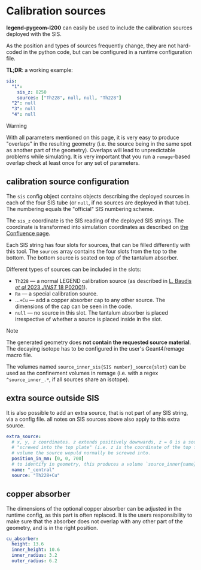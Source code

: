# Calibration sources

**legend-pygeom-l200** can easily be used to include the calibration sources
deployed with the SIS.

As the position and types of sources frequently change, they are not hard-coded
in the python code, but can be configured in a runtime configuration file.

**TL;DR**: a working example:

```yaml
sis:
  "1":
    sis_z: 8250
    sources: ["Th228", null, null, "Th228"]
  "2": null
  "3": null
  "4": null
```

> [!WARNING]
>
> With all parameters mentioned on this page, it is very easy to produce
> "overlaps" in the resulting geometry (i.e. the source being in the same spot
> as another part of the geometry). Overlaps will lead to unpredictable problems
> while simulating. It is very important that you run a `remage`-based overlap
> check at least once for any set of parameters.

## calibration source configuration

The `sis` config object contains objects describing the deployed sources in each
of the four SIS tube (or `null`, if no sources are deployed in that tube). The
numbering equals the "official" SIS numbering scheme.

The `sis_z` coordinate is the SIS reading of the deployed SIS strings. The
coordinate is transformed into simulation coordinates as described on [the
Confluence page][confluence-coord].

Each SIS string has four slots for sources, that can be filled differently with
this tool. The `sources` array contains the four slots from the top to the
bottom. The bottom source is seated on top of the tantalum absorber.

Different types of sources can be included in the slots:

- `Th228` — a normal LEGEND calibration source (as described in [L. Baudis _et
  al_ 2023 _JINST_ 18 P02001][citation-source]).
- `Ra` — a special calibration source.
- ...`+Cu` — add a copper absorber cap to any other source. The dimensions of
  the cap can be seen in the code.
- `null` — no source in this slot. The tantalum absorber is placed irrespective
  of whether a source is placed inside in the slot.

> [!NOTE]
>
> The generated geometry does **not contain the requested source material**. The
> decaying isotope has to be configured in the user's Geant4/remage macro file.
>
> The volumes named `source_inner_sis{SIS number}_source{slot}` can be used as
> the confinement volumes in remage (i.e. with a regex `^source_inner_.*`, if
> all sources share an isotope).

## extra source outside SIS

It is also possible to add an extra source, that is not part of any SIS string,
via a config file. all notes on SIS sources above also apply to this extra
source.

```yaml
extra_source:
  # x, y, z coordinates. z extends positively downwards, z = 0 is a source
  # "screwed into the top plate" (i.e. z is the coordinate of the top face of the
  # volume the source wopuld normally be screwed into.
  position_in_mm: [0, 0, 700]
  # to identify in geometry, this produces a volume `source_inner{name}`
  name: "_central"
  source: "Th228+Cu"
```

## copper absorber

The dimensions of the optional copper absorber can be adjusted in the runtime
config, as this part is often replaced. It is the users responsibility to make
sure that the absorber does not overlap with any other part of the geometry, and
is in the right position.

```yaml
cu_absorber:
  height: 13.6
  inner_height: 10.6
  inner_radius: 3.2
  outer_radius: 6.2
```

[confluence-coord]:
  https://legend-exp.atlassian.net/wiki/spaces/LEGEND/pages/1111785478/Calibration+simulations#Source-geometry-%2F-position
[citation-source]: https://doi.org/10.1088/1748-0221/18/02/P02001
